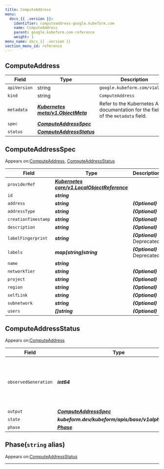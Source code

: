 ```yaml
---
title: ComputeAddress
menu:
  docs_{{ .version }}:
    identifier: computeaddress-google.kubeform.com
    name: ComputeAddress
    parent: google.kubeform.com-reference
    weight: 1
menu_name: docs_{{ .version }}
section_menu_id: reference
---
```


## ComputeAddress
| Field | Type | Description |
| ------ | ----- | ----------- |
| `apiVersion` | string | `google.kubeform.com/v1alpha1` |
|    `kind` | string | `ComputeAddress` |
| `metadata` | ***[Kubernetes meta/v1.ObjectMeta](https://kubernetes.io/docs/reference/generated/kubernetes-api/v1.13/#objectmeta-v1-meta)***|Refer to the Kubernetes API documentation for the fields of the `metadata` field.|
| `spec` | ***[ComputeAddressSpec](#computeaddressspec)***||
| `status` | ***[ComputeAddressStatus](#computeaddressstatus)***||
## ComputeAddressSpec

Appears on:[ComputeAddress](#computeaddress), [ComputeAddressStatus](#computeaddressstatus)

| Field | Type | Description |
| ------ | ----- | ----------- |
| `providerRef` | ***[Kubernetes core/v1.LocalObjectReference](https://kubernetes.io/docs/reference/generated/kubernetes-api/v1.13/#localobjectreference-v1-core)***||
| `id` | ***string***||
| `address` | ***string***| ***(Optional)*** |
| `addressType` | ***string***| ***(Optional)*** |
| `creationTimestamp` | ***string***| ***(Optional)*** |
| `description` | ***string***| ***(Optional)*** |
| `labelFingerprint` | ***string***| ***(Optional)*** Deprecated|
| `labels` | ***map[string]string***| ***(Optional)*** Deprecated|
| `name` | ***string***||
| `networkTier` | ***string***| ***(Optional)*** |
| `project` | ***string***| ***(Optional)*** |
| `region` | ***string***| ***(Optional)*** |
| `selfLink` | ***string***| ***(Optional)*** |
| `subnetwork` | ***string***| ***(Optional)*** |
| `users` | ***[]string***| ***(Optional)*** |
## ComputeAddressStatus

Appears on:[ComputeAddress](#computeaddress)

| Field | Type | Description |
| ------ | ----- | ----------- |
| `observedGeneration` | ***int64***| ***(Optional)*** Resource generation, which is updated on mutation by the API Server.|
| `output` | ***[ComputeAddressSpec](#computeaddressspec)***| ***(Optional)*** |
| `state` | ***kubeform.dev/kubeform/apis/base/v1alpha1.State***| ***(Optional)*** |
| `phase` | ***[Phase](#phase)***| ***(Optional)*** |
## Phase(`string` alias)

Appears on:[ComputeAddressStatus](#computeaddressstatus)

---
